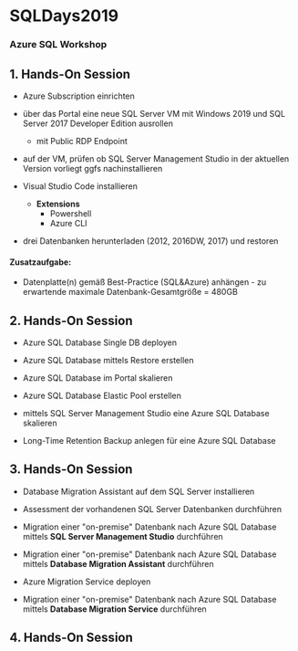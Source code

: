 # SQLDays2019
### Azure SQL Workshop

## 1. **Hands-On Session**

- Azure Subscription einrichten
- über das Portal eine neue SQL Server VM mit Windows 2019 und SQL Server 2017 Developer Edition ausrollen
  - mit Public RDP Endpoint
  
- auf der VM, prüfen ob SQL Server Management Studio in der aktuellen Version vorliegt ggfs nachinstallieren
- Visual Studio Code installieren
  - **Extensions**
    - Powershell
    - Azure CLI
    
- drei Datenbanken herunterladen (2012, 2016DW, 2017) und restoren

#### Zusatzaufgabe:
- Datenplatte(n) gemäß Best-Practice (SQL&Azure) anhängen - zu erwartende maximale Datenbank-Gesamtgröße = 480GB

## 2. **Hands-On Session**

- Azure SQL Database Single DB deployen
- Azure SQL Database mittels Restore erstellen
- Azure SQL Database im Portal skalieren

- Azure SQL Database Elastic Pool erstellen

- mittels SQL Server Management Studio eine Azure SQL Database skalieren
    
- Long-Time Retention Backup anlegen für eine Azure SQL Database

## 3. **Hands-On Session**

- Database Migration Assistant auf dem SQL Server installieren
- Assessment der vorhandenen SQL Server Datenbanken durchführen
- Migration einer "on-premise" Datenbank nach Azure SQL Database mittels **SQL Server Management Studio** durchführen
- Migration einer "on-premise" Datenbank nach Azure SQL Database mittels **Database Migration Assistant** durchführen

- Azure Migration Service deployen
- Migration einer "on-premise" Datenbank nach Azure SQL Database mittels **Database Migration Service** durchführen

## 4. **Hands-On Session**
